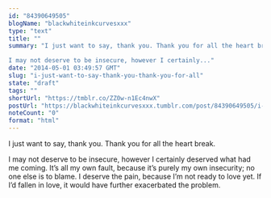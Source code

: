 ```yaml
---
id: "84390649505"
blogName: "blackwhiteinkcurvesxxx"
type: "text"
title: ""
summary: "I just want to say, thank you. Thank you for all the heart break.

I may not deserve to be insecure, however I certainly..."
date: "2014-05-01 03:49:57 GMT"
slug: "i-just-want-to-say-thank-you-thank-you-for-all"
state: "draft"
tags: ""
shortUrl: "https://tmblr.co/ZZ0w-n1Ec4nwX"
postUrl: "https://blackwhiteinkcurvesxxx.tumblr.com/post/84390649505/i-just-want-to-say-thank-you-thank-you-for-all"
noteCount: "0"
format: "html"
---
```


I just want to say, thank you. Thank you for all the heart break.

I may not deserve to be insecure, however I certainly deserved what had me coming. It’s all my own fault, because it’s purely my own insecurity; no one else is to blame. I deserve the pain, because I’m not ready to love yet. If I’d fallen in love, it would have further exacerbated the problem.
